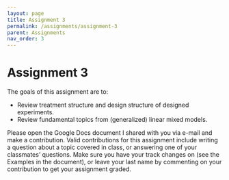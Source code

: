 ```yaml
---
layout: page
title: Assignment 3
permalink: /assignments/assignment-3
parent: Assignments
nav_order: 3
---
```

  
# Assignment 3 
  
The goals of this assignment are to: 
  
- Review treatment structure and design structure of designed experiments.  
- Review fundamental topics from (generalized) linear mixed models. 

Please open the Google Docs document I shared with you via e-mail and make a contribution. 
Valid contributions for this assignment include writing a question about a topic covered in class, 
or answering one of your classmates’ questions. 
Make sure you have your track changes on (see the Examples in the document), 
or leave your last name by commenting on your contribution to get your assignment graded.



